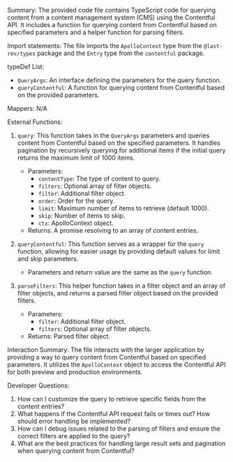 Summary:
The provided code file contains TypeScript code for querying content from a content management system (CMS) using the Contentful API. It includes a function for querying content from Contentful based on specified parameters and a helper function for parsing filters.

Import statements:
The file imports the `ApolloContext` type from the `@last-rev/types` package and the `Entry` type from the `contentful` package.

typeDef List:
- `QueryArgs`: An interface defining the parameters for the query function.
- `queryContentful`: A function for querying content from Contentful based on the provided parameters.

Mappers:
N/A

External Functions:
1. `query`: This function takes in the `QueryArgs` parameters and queries content from Contentful based on the specified parameters. It handles pagination by recursively querying for additional items if the initial query returns the maximum limit of 1000 items.
   - Parameters:
     - `contentType`: The type of content to query.
     - `filters`: Optional array of filter objects.
     - `filter`: Additional filter object.
     - `order`: Order for the query.
     - `limit`: Maximum number of items to retrieve (default 1000).
     - `skip`: Number of items to skip.
     - `ctx`: ApolloContext object.
   - Returns: A promise resolving to an array of content entries.

2. `queryContentful`: This function serves as a wrapper for the `query` function, allowing for easier usage by providing default values for limit and skip parameters.
   - Parameters and return value are the same as the `query` function.

3. `parseFilters`: This helper function takes in a filter object and an array of filter objects, and returns a parsed filter object based on the provided filters.
   - Parameters:
     - `filter`: Additional filter object.
     - `filters`: Optional array of filter objects.
   - Returns: Parsed filter object.

Interaction Summary:
The file interacts with the larger application by providing a way to query content from Contentful based on specified parameters. It utilizes the `ApolloContext` object to access the Contentful API for both preview and production environments.

Developer Questions:
1. How can I customize the query to retrieve specific fields from the content entries?
2. What happens if the Contentful API request fails or times out? How should error handling be implemented?
3. How can I debug issues related to the parsing of filters and ensure the correct filters are applied to the query?
4. What are the best practices for handling large result sets and pagination when querying content from Contentful?